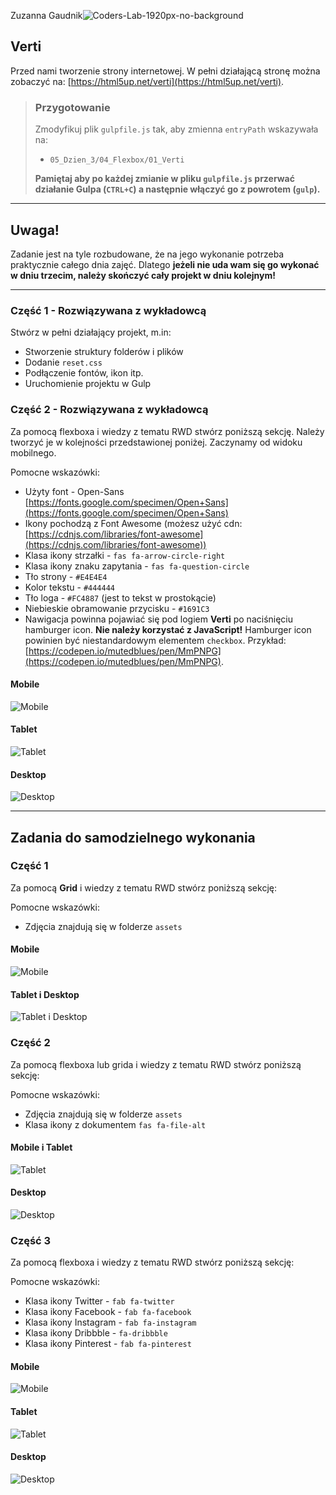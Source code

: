 Zuzanna Gaudnik![Coders-Lab-1920px-no-background](https://user-images.githubusercontent.com/30623667/104709394-2cabee80-571f-11eb-9518-ea6a794e558e.png)


## Verti

Przed nami tworzenie strony internetowej. W pełni działającą stronę można zobaczyć na: [https://html5up.net/verti](https://html5up.net/verti).

> ### Przygotowanie
>
> Zmodyfikuj plik `gulpfile.js` tak, aby zmienna `entryPath` wskazywała na:
>
> - `05_Dzien_3/04_Flexbox/01_Verti`
>
> **Pamiętaj aby po każdej zmianie w pliku `gulpfile.js` przerwać działanie Gulpa (`CTRL+C`) a następnie włączyć go z powrotem (`gulp`).**

---

## Uwaga!

Zadanie jest na tyle rozbudowane, że na jego wykonanie potrzeba praktycznie całego dnia zajęć. Dlatego **jeżeli nie uda wam się go wykonać w dniu trzecim, należy skończyć cały projekt w dniu kolejnym!**

---

### Część 1 - Rozwiązywana z wykładowcą

Stwórz w pełni działający projekt, m.in:

- Stworzenie struktury folderów i plików
- Dodanie `reset.css`
- Podłączenie fontów, ikon itp.
- Uruchomienie projektu w Gulp

### Część 2 - Rozwiązywana z wykładowcą

Za pomocą flexboxa i wiedzy z tematu RWD stwórz poniższą sekcję. Należy tworzyć je w kolejności przedstawionej poniżej. Zaczynamy od widoku mobilnego.

Pomocne wskazówki:

- Użyty font - Open-Sans [https://fonts.google.com/specimen/Open+Sans](https://fonts.google.com/specimen/Open+Sans)
- Ikony pochodzą z Font Awesome (możesz użyć cdn: [https://cdnjs.com/libraries/font-awesome](https://cdnjs.com/libraries/font-awesome))
- Klasa ikony strzałki - `fas fa-arrow-circle-right`
- Klasa ikony znaku zapytania - `fas fa-question-circle`
- Tło strony - `#E4E4E4`
- Kolor tekstu - `#444444`
- Tło loga - `#FC4887` (jest to tekst w prostokącie)
- Niebieskie obramowanie przycisku - `#1691C3`
- Nawigacja powinna pojawiać się pod logiem **Verti** po naciśnięciu hamburger icon. **Nie należy korzystać z JavaScript!** Hamburger icon powinien być niestandardowym elementem `checkbox`. Przykład: [https://codepen.io/mutedblues/pen/MmPNPG](https://codepen.io/mutedblues/pen/MmPNPG).

#### Mobile

![Mobile](images/sekcja1-mobile.png)

#### Tablet

![Tablet](images/sekcja1-tablet.png)

#### Desktop

![Desktop](images/sekcja1-desktop.png)

---

## Zadania do samodzielnego wykonania

### Część 1

Za pomocą **Grid** i wiedzy z tematu RWD stwórz poniższą sekcję:

Pomocne wskazówki:

- Zdjęcia znajdują się w folderze `assets`

#### Mobile

![Mobile](images/sekcja2-tablet.png)

#### Tablet i Desktop

![Tablet i Desktop](images/sekcja2-desktop.png)

### Część 2

Za pomocą flexboxa lub grida i wiedzy z tematu RWD stwórz poniższą sekcję:

Pomocne wskazówki:

- Zdjęcia znajdują się w folderze `assets`
- Klasa ikony z dokumentem `fas fa-file-alt`

#### Mobile i Tablet

![Tablet](images/sekcja3-tablet.png)

#### Desktop

![Desktop](images/sekcja3-desktop.png)

### Część 3

Za pomocą flexboxa i wiedzy z tematu RWD stwórz poniższą sekcję:

Pomocne wskazówki:

- Klasa ikony Twitter - `fab fa-twitter`
- Klasa ikony Facebook - `fab fa-facebook`
- Klasa ikony Instagram - `fab fa-instagram`
- Klasa ikony Dribbble - `fa-dribbble`
- Klasa ikony Pinterest - `fab fa-pinterest`

#### Mobile

![Mobile](images/sekcja4-mobile.png)

#### Tablet

![Tablet](images/sekcja4-tablet.png)

#### Desktop

![Desktop](images/sekcja4-desktop.png)
